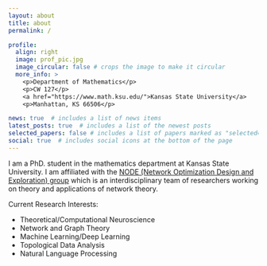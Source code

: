 ```yaml
---
layout: about
title: about
permalink: /

profile:
  align: right
  image: prof_pic.jpg
  image_circular: false # crops the image to make it circular
  more_info: >
    <p>Department of Mathematics</p>
    <p>CW 127</p>
    <a href="https://www.math.ksu.edu/">Kansas State University</a>
    <p>Manhattan, KS 66506</p>

news: true  # includes a list of news items
latest_posts: true  # includes a list of the newest posts
selected_papers: false # includes a list of papers marked as "selected={true}"
social: true  # includes social icons at the bottom of the page
---
```


I am a PhD. student in the mathematics department at Kansas State University. I am affiliated with the [NODE (Network Optimization Design and Exploration) group](https://math.ksu.edu/research/centers-groups/node-group/) which is an interdisciplinary team of researchers working on theory and applications of network theory.

Current Research Interests:
* Theoretical/Computational Neuroscience
* Network and Graph Theory
* Machine Learning/Deep Learning
* Topological Data Analysis
* Natural Language Processing


